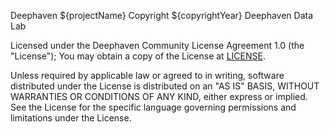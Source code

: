 Deephaven ${projectName}
Copyright ${copyrightYear} Deephaven Data Lab

Licensed under the Deephaven Community License Agreement 1.0 (the "License");
You may obtain a copy of the License at [LICENSE](../LICENSE.md).

Unless required by applicable law or agreed to in writing, software
distributed under the License is distributed on an "AS IS" BASIS,
WITHOUT WARRANTIES OR CONDITIONS OF ANY KIND, either express or implied.
See the License for the specific language governing permissions and
limitations under the License.
